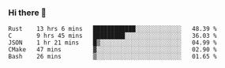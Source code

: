 ### Hi there 👋

<!--
**WShiBin/WShiBin** is a ✨ _special_ ✨ repository because its `README.md` (this file) appears on your GitHub profile.

Here are some ideas to get you started:

- 🔭 I’m currently working on ...
- 🌱 I’m currently learning ...
- 👯 I’m looking to collaborate on ...
- 🤔 I’m looking for help with ...
- 💬 Ask me about ...
- 📫 How to reach me: ...
- 😄 Pronouns: ...
- ⚡ Fun fact: ...
-->

<!--START_SECTION:waka-->
```text
Rust    13 hrs 6 mins   ████████████░░░░░░░░░░░░░   48.39 % 
C       9 hrs 45 mins   █████████░░░░░░░░░░░░░░░░   36.03 % 
JSON    1 hr 21 mins    █▒░░░░░░░░░░░░░░░░░░░░░░░   04.99 % 
CMake   47 mins         ▓░░░░░░░░░░░░░░░░░░░░░░░░   02.90 % 
Bash    26 mins         ▒░░░░░░░░░░░░░░░░░░░░░░░░   01.65 % 
```
<!--END_SECTION:waka-->
